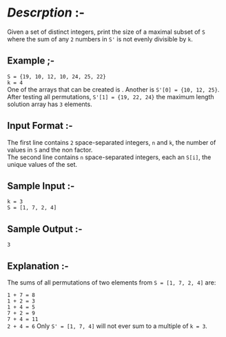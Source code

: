 # _Descrption_ :-

Given a set of distinct integers, print the size of a maximal subset of `S` where the sum of any `2` numbers in `S'` is not evenly divisible by `k`.

## Example ;-

`S = {19, 10, 12, 10, 24, 25, 22}`\
`k = 4`\
One of the arrays that can be created is . Another is `S'[0] = {10, 12, 25}`. After testing all permutations, `S'[1] = {19, 22, 24}` the maximum length solution array has `3` elements.

## Input Format :-

The first line contains `2` space-separated integers, `n` and `k`, the number of values in `S` and the non factor.\
The second line contains `n` space-separated integers, each an `S[i]`, the unique values of the set.

## Sample Input :-
`k = 3`\
`S = [1, 7, 2, 4]`
## Sample Output :-
`3`
## Explanation :-

The sums of all permutations of two elements from `S = [1, 7, 2, 4]` are:

`1 + 7 = 8`\
`1 + 2 = 3`\
`1 + 4 = 5`\
`7 + 2 = 9`\
`7 + 4 = 11`\
`2 + 4 = 6`
Only `S' = [1, 7, 4]` will not ever sum to a multiple of `k = 3`.